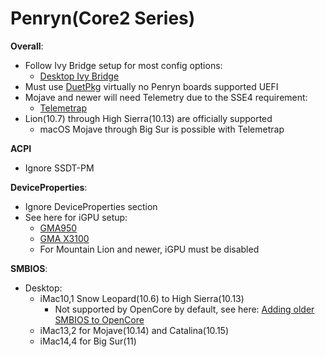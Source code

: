 # Penryn(Core2 Series)

**Overall**:

* Follow Ivy Bridge setup for most config options:
  * [Desktop Ivy Bridge](/config.plist/ivy-bridge.md)
* Must use [DuetPkg](/extras/legacy.md) virtually no Penryn boards supported UEFI
* Mojave and newer will need Telemetry due to the SSE4 requirement:  
  * [Telemetrap](https://forums.macrumors.com/threads/mp3-1-others-sse-4-2-emulation-to-enable-amd-metal-driver.2206682/page-4?post=28447707#post-28447707)
* Lion(10.7) through High Sierra(10.13) are officially supported
  * macOS Mojave through Big Sur is possible with Telemetrap

**ACPI**

* Ignore SSDT-PM

**DeviceProperties**:

* Ignore DeviceProperties section
* See here for iGPU setup:
  * [GMA950](https://www.applelife.ru/threads/intel-gma950-32bit-only.22726/)
  * [GMA X3100](https://www.applelife.ru/threads/intel-gma-x3100-zavod.36617/)
  * For Mountain Lion and newer, iGPU must be disabled
  
**SMBIOS**:

* Desktop:
  * iMac10,1 Snow Leopard(10.6) to High Sierra(10.13)
    * Not supported by OpenCore by default, see here: [Adding older SMBIOS to OpenCore](/config.plist/legacy.md#adding-older-smbios-to-opencore)
  * iMac13,2 for Mojave(10.14) and Catalina(10.15)
  * iMac14,4 for Big Sur(11)
